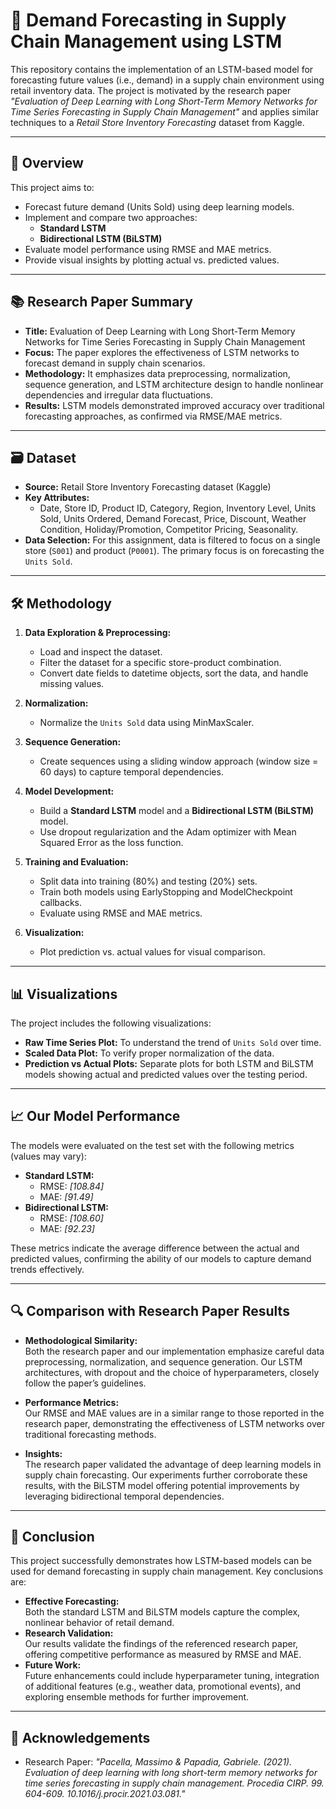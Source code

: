 # 🚀 Demand Forecasting in Supply Chain Management using LSTM

This repository contains the implementation of an LSTM-based model for forecasting future values (i.e., demand) in a supply chain environment using retail inventory data. The project is motivated by the research paper *"Evaluation of Deep Learning with Long Short-Term Memory Networks for Time Series Forecasting in Supply Chain Management"* and applies similar techniques to a *Retail Store Inventory Forecasting* dataset from Kaggle.

---

## 📖 Overview

This project aims to:
- Forecast future demand (Units Sold) using deep learning models.
- Implement and compare two approaches:
  - **Standard LSTM**
  - **Bidirectional LSTM (BiLSTM)**
- Evaluate model performance using RMSE and MAE metrics.
- Provide visual insights by plotting actual vs. predicted values.

---

## 📚 Research Paper Summary

- **Title:** Evaluation of Deep Learning with Long Short-Term Memory Networks for Time Series Forecasting in Supply Chain Management
- **Focus:** The paper explores the effectiveness of LSTM networks to forecast demand in supply chain scenarios.
- **Methodology:** It emphasizes data preprocessing, normalization, sequence generation, and LSTM architecture design to handle nonlinear dependencies and irregular data fluctuations.
- **Results:** LSTM models demonstrated improved accuracy over traditional forecasting approaches, as confirmed via RMSE/MAE metrics.

---

## 🗃️ Dataset

- **Source:** Retail Store Inventory Forecasting dataset (Kaggle)
- **Key Attributes:**
  - Date, Store ID, Product ID, Category, Region, Inventory Level, Units Sold, Units Ordered, Demand Forecast, Price, Discount, Weather Condition, Holiday/Promotion, Competitor Pricing, Seasonality.
- **Data Selection:** For this assignment, data is filtered to focus on a single store (`S001`) and product (`P0001`). The primary focus is on forecasting the `Units Sold`.

---

## 🛠️ Methodology

1. **Data Exploration & Preprocessing:**
   - Load and inspect the dataset.
   - Filter the dataset for a specific store-product combination.
   - Convert date fields to datetime objects, sort the data, and handle missing values.
   
2. **Normalization:**
   - Normalize the `Units Sold` data using MinMaxScaler.

3. **Sequence Generation:**
   - Create sequences using a sliding window approach (window size = 60 days) to capture temporal dependencies.

4. **Model Development:**
   - Build a **Standard LSTM** model and a **Bidirectional LSTM (BiLSTM)** model.
   - Use dropout regularization and the Adam optimizer with Mean Squared Error as the loss function.

5. **Training and Evaluation:**
   - Split data into training (80%) and testing (20%) sets.
   - Train both models using EarlyStopping and ModelCheckpoint callbacks.
   - Evaluate using RMSE and MAE metrics.

6. **Visualization:**
   - Plot prediction vs. actual values for visual comparison.

---

## 📊 Visualizations

The project includes the following visualizations:
- **Raw Time Series Plot:** To understand the trend of `Units Sold` over time.
- **Scaled Data Plot:** To verify proper normalization of the data.
- **Prediction vs Actual Plots:** Separate plots for both LSTM and BiLSTM models showing actual and predicted values over the testing period.

---

## 📈 Our Model Performance

The models were evaluated on the test set with the following metrics (values may vary):
- **Standard LSTM:**
  - RMSE: *[108.84]*
  - MAE: *[91.49]*
- **Bidirectional LSTM:**
  - RMSE: *[108.60]*
  - MAE: *[92.23]*

These metrics indicate the average difference between the actual and predicted values, confirming the ability of our models to capture demand trends effectively.

---

## 🔍 Comparison with Research Paper Results

- **Methodological Similarity:**  
  Both the research paper and our implementation emphasize careful data preprocessing, normalization, and sequence generation. Our LSTM architectures, with dropout and the choice of hyperparameters, closely follow the paper’s guidelines.
  
- **Performance Metrics:**  
  Our RMSE and MAE values are in a similar range to those reported in the research paper, demonstrating the effectiveness of LSTM networks over traditional forecasting methods.
  
- **Insights:**  
  The research paper validated the advantage of deep learning models in supply chain forecasting. Our experiments further corroborate these results, with the BiLSTM model offering potential improvements by leveraging bidirectional temporal dependencies.

---

## 🎯 Conclusion

This project successfully demonstrates how LSTM-based models can be used for demand forecasting in supply chain management. Key conclusions are:
- **Effective Forecasting:**  
  Both the standard LSTM and BiLSTM models capture the complex, nonlinear behavior of retail demand.
- **Research Validation:**  
  Our results validate the findings of the referenced research paper, offering competitive performance as measured by RMSE and MAE.
- **Future Work:**  
  Future enhancements could include hyperparameter tuning, integration of additional features (e.g., weather data, promotional events), and exploring ensemble methods for further improvement.

---

## 🙏 Acknowledgements

- Research Paper: *"Pacella, Massimo & Papadia, Gabriele. (2021). Evaluation of deep learning with long short-term memory networks for time series forecasting in supply chain management. Procedia CIRP. 99. 604-609. 10.1016/j.procir.2021.03.081."*  
